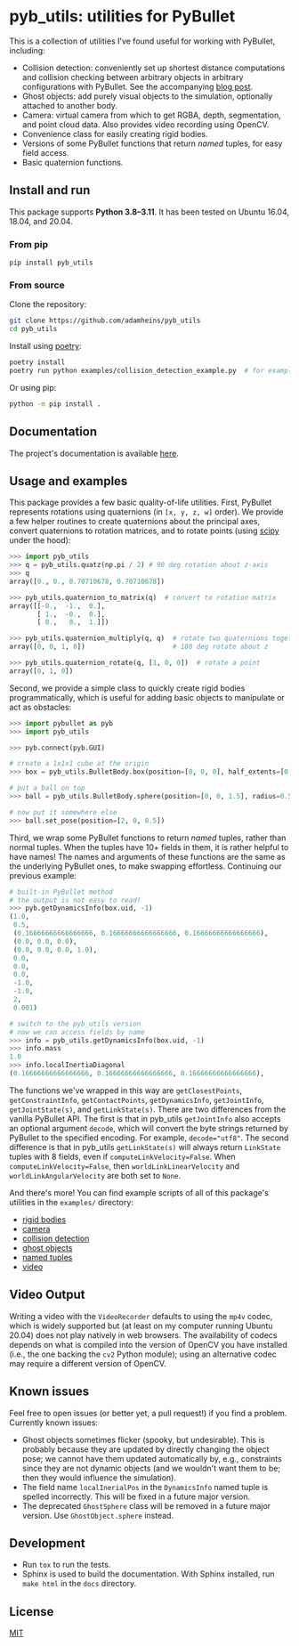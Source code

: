 # pyb_utils: utilities for PyBullet

This is a collection of utilities I've found useful for working with PyBullet,
including:
* Collision detection: conveniently set up shortest distance computations and
  collision checking between arbitrary objects in arbitrary configurations with
  PyBullet. See the accompanying [blog post](https://adamheins.com/blog/collision-detection-pybullet).
* Ghost objects: add purely visual objects to the simulation, optionally
  attached to another body.
* Camera: virtual camera from which to get RGBA, depth, segmentation, and point
  cloud data. Also provides video recording using OpenCV.
* Convenience class for easily creating rigid bodies.
* Versions of some PyBullet functions that return *named* tuples, for easy
  field access.
* Basic quaternion functions.

## Install and run
This package supports **Python 3.8–3.11**. It has been tested on Ubuntu 16.04,
18.04, and 20.04.

### From pip
```
pip install pyb_utils
```

### From source
Clone the repository:
```bash
git clone https://github.com/adamheins/pyb_utils
cd pyb_utils
```

Install using [poetry](https://python-poetry.org/):
```bash
poetry install
poetry run python examples/collision_detection_example.py  # for example
```

Or using pip:
```bash
python -m pip install .
```

## Documentation

The project's documentation is available [here](https://pyb-utils.readthedocs.io).

## Usage and examples
This package provides a few basic quality-of-life utilities. First, PyBullet
represents rotations using quaternions (in `[x, y, z, w]` order). We provide a
few helper routines to create quaternions about the principal axes, convert
quaternions to rotation matrices, and to rotate points (using
[scipy](https://docs.scipy.org/doc/scipy/reference/generated/scipy.spatial.transform.Rotation.html)
under the hood):
```python
>>> import pyb_utils
>>> q = pyb_utils.quatz(np.pi / 2) # 90 deg rotation about z-axis
>>> q
array([0., 0., 0.70710678, 0.70710678])

>>> pyb_utils.quaternion_to_matrix(q)  # convert to rotation matrix
array([[-0.,  -1.,  0.],
       [ 1.,  -0.,  0.],
       [ 0.,   0.,  1.]])

>>> pyb_utils.quaternion_multiply(q, q)  # rotate two quaternions together
array([0, 0, 1, 0])                      # 180 deg rotate about z

>>> pyb_utils.quaternion_rotate(q, [1, 0, 0])  # rotate a point
array([0, 1, 0])
```

Second, we provide a simple class to quickly create rigid bodies
programmatically, which is useful for adding basic objects to manipulate or act
as obstacles:
```python
>>> import pybullet as pyb
>>> import pyb_utils

>>> pyb.connect(pyb.GUI)

# create a 1x1x1 cube at the origin
>>> box = pyb_utils.BulletBody.box(position=[0, 0, 0], half_extents=[0.5, 0.5, 0.5])

# put a ball on top
>>> ball = pyb_utils.BulletBody.sphere(position=[0, 0, 1.5], radius=0.5)

# now put it somewhere else
>>> ball.set_pose(position=[2, 0, 0.5])
```

Third, we wrap some PyBullet functions to return *named* tuples, rather than
normal tuples. When the tuples have 10+ fields in them, it is rather helpful to
have names! The names and arguments of these functions are the same as the
underlying PyBullet ones, to make swapping effortless. Continuing our previous
example:
```python
# built-in PyBullet method
# the output is not easy to read!
>>> pyb.getDynamicsInfo(box.uid, -1)
(1.0,
 0.5,
 (0.16666666666666666, 0.16666666666666666, 0.16666666666666666),
 (0.0, 0.0, 0.0),
 (0.0, 0.0, 0.0, 1.0),
 0.0,
 0.0,
 0.0,
 -1.0,
 -1.0,
 2,
 0.001)

# switch to the pyb_utils version
# now we can access fields by name
>>> info = pyb_utils.getDynamicsInfo(box.uid, -1)
>>> info.mass
1.0
>>> info.localInertiaDiagonal
(0.16666666666666666, 0.16666666666666666, 0.16666666666666666),
```
The functions we've wrapped in this way are `getClosestPoints`,
`getConstraintInfo`, `getContactPoints`, `getDynamicsInfo`, `getJointInfo`,
`getJointState(s)`, and `getLinkState(s)`. There are two differences from the
vanilla PyBullet API. The first is that in pyb_utils `getJointInfo` also
accepts an optional argument `decode`, which will convert the byte strings
returned by PyBullet to the specified encoding. For example, `decode="utf8"`.
The second difference is that in pyb_utils `getLinkState(s)` will always return
`LinkState` tuples with 8 fields, even if `computeLinkVelocity=False`. When
`computeLinkVelocity=False`, then `worldLinkLinearVelocity` and
`worldLinkAngularVelocity` are both set to `None`.

And there's more! You can find example scripts of all of this package's
utilities in the `examples/` directory:

* [rigid bodies](examples/bodies_example.py)
* [camera](examples/camera_example.py)
* [collision detection](examples/collision_detection_example.py)
* [ghost objects](examples/ghost_object_example.py)
* [named tuples](examples/named_tuples_example.py)
* [video](examples/video_example.py)

## Video Output
Writing a video with the `VideoRecorder` defaults to using the `mp4v` codec,
which is widely supported but (at least on my computer running Ubuntu 20.04)
does not play natively in web browsers. The availability of codecs depends on
what is compiled into the version of OpenCV you have installed (i.e., the one
backing the `cv2` Python module); using an alternative codec may require a
different version of OpenCV.

## Known issues
Feel free to open issues (or better yet, a pull request!) if you find a
problem. Currently known issues:

* Ghost objects sometimes flicker (spooky, but undesirable). This is probably
  because they are updated by directly changing the object pose; we cannot
  have them updated automatically by, e.g., constraints since they are not
  dynamic objects (and we wouldn't want them to be; then they would influence
  the simulation).
* The field name `localInerialPos` in the `DynamicsInfo` named tuple is spelled
  incorrectly. This will be fixed in a future major version.
* The deprecated `GhostSphere` class will be removed in a future major version.
  Use `GhostObject.sphere` instead.

## Development
* Run `tox` to run the tests.
* Sphinx is used to build the documentation. With Sphinx installed, run `make
  html` in the `docs` directory.

## License
[MIT](https://github.com/adamheins/pyb_utils/blob/main/LICENSE)
